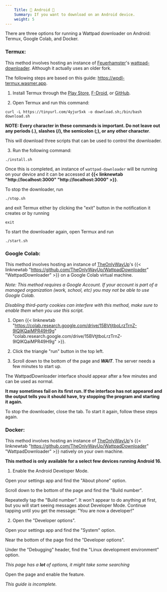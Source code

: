 ```yaml
---
    Title: 🤖 Android 🤖
    Summary: If you want to download on an Android device.
    weight: 5
---
```


There are three options for running a Wattpad downloader on Android: Termux, Google Colab, and Docker.

### Termux:

This method involves hosting an instance of [Feuerhamster](https://github.com/Feuerhamster)'s [wattpad-downloader](https://github.com/Feuerhamster/wattpad-downloader). Although it actually uses an older fork.

The following steps are based on this guide: https://wpdl-termux.wasmer.app.

1) Install Termux through the [Play Store](https://play.google.com/store/apps/details?id=com.termux), [F-Droid](https://f-droid.org/en/packages/com.termux/), or [GitHub](https://github.com/termux/termux-app/releases).

2) Open Termux and run this command:
```
curl -L https://tinyurl.com/4yjur5xk -o download.sh;/bin/bash download.sh
```

**NOTE: Every character in these commands is important. Do not leave out any periods (.), slashes (/), the semicolon (;), or any other character**.

This will download three scripts that can be used to control the downloader.

3) Run the following command:

```
./install.sh
```

Once this is completed, an instance of `wattpad-downloader` will be running on your device and it can be accessed at **{{< linknewtab "http://localhost:3000" "http://localhost:3000" >}}**.

To stop the downloader, run

```
./stop.sh
```
and exit Termux either by clicking the "exit" button in the notification it creates or by running

```
exit
```

To start the downloader again, open Termux and run

```
./start.sh
```

### Google Colab:

This method involves hosting an instance of [TheOnlyWayUp](https://github.com/TheOnlyWayUp)'s {{< linknewtab "https://github.com/TheOnlyWayUp/WattpadDownloader" "WattpadDownloader" >}} on a Google Colab virtual machine.

*Note: This method requires a Google Account. If your account is part of a managed organization (work, school, etc) you may not be able to use Google Colab.*

*Disabling third-party cookies can interfere with this method, make sure to enable them when you use this script.*

1) Open {{< linknewtab "https://colab.research.google.com/drive/15BVtjtboLrzTrnZ-9lQIKQaiMPR49H9g" "colab.research.google.com/drive/15BVtjtboLrzTrnZ-9lQIKQaiMPR49H9g" >}}.

2) Click the triangle "run" button in the top left.

3) Scroll down to the bottom of the page and ***WAIT***. The server needs a few minutes to start up.

The WattpadDownloader interface should appear after a few minutes and can be used as normal.

**It may sometimes fail on its first run. If the interface has not appeared and the output tells you it should have, try stopping the program and starting it again.**

To stop the downloader, close the tab. To start it again, follow these steps again.

### Docker:

This method involves hosting an instance of [TheOnlyWayUp](https://github.com/TheOnlyWayUp)'s {{< linknewtab "https://github.com/TheOnlyWayUp/WattpadDownloader" "WattpadDownloader" >}} natively on your own machine.

**This method is only available for a select few devices running Android 16.**

1) Enable the Android Developer Mode.

Open your settings app and find the "About phone" option.

Scroll down to the bottom of the page and find the "Build number".

Repeatedly tap the "Build number". It won't appear to do anything at first, but you will start seeing messages about Developer Mode. Continue tapping until you get the message: "You are now a developer!"

2) Open the "Developer options".

Open your settings app and find the "System" option.

Near the bottom of the page find the "Developer options".

Under the "Debugging" header, find the "Linux development environment" option.

*This page has a **lot** of options, it might take some searching*

Open the page and enable the feature.

*This guide is incomplete.*
